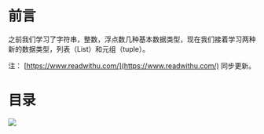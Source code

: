 # 前言 #

之前我们学习了字符串，整数，浮点数几种基本数据类型，现在我们接着学习两种新的数据类型，列表（List）和元组（tuple）。

注： [https://www.readwithu.com/](https://www.readwithu.com/) 同步更新。


# 目录 #

![](http://twowaterimage.oss-cn-beijing.aliyuncs.com/2019-09-01-List%20%E5%92%8C%20Tuple.png)


